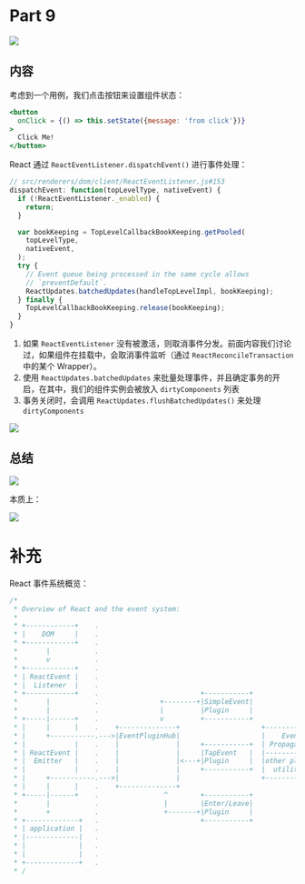 # Part 9

![](https://rawgit.com/Bogdan-Lyashenko/Under-the-hood-ReactJS/master/stack/images/9/part-9.svg)

## 内容

考虑到一个用例，我们点击按钮来设置组件状态：

```jsx
<button
  onClick = {() => this.setState({message: 'from click'})}
>
  Click Me!
</button>
```

React 通过 `ReactEventListener.dispatchEvent()` 进行事件处理：

```js
// src/renderers/dom/client/ReactEventListener.js#153
dispatchEvent: function(topLevelType, nativeEvent) {
  if (!ReactEventListener._enabled) {
    return;
  }

  var bookKeeping = TopLevelCallbackBookKeeping.getPooled(
    topLevelType,
    nativeEvent,
  );
  try {
    // Event queue being processed in the same cycle allows
    // `preventDefault`.
    ReactUpdates.batchedUpdates(handleTopLevelImpl, bookKeeping);
  } finally {
    TopLevelCallbackBookKeeping.release(bookKeeping);
  }
}
```

1. 如果 `ReactEventListener` 没有被激活，则取消事件分发。前面内容我们讨论过，如果组件在挂载中，会取消事件监听（通过 `ReactReconcileTransaction` 中的某个 Wrapper）。
2. 使用 `ReactUpdates.batchedUpdates` 来批量处理事件，并且确定事务的开启，在其中，我们的组件实例会被放入 `dirtyComponents` 列表
3. 事务关闭时，会调用 `ReactUpdates.flushBatchedUpdates()` 来处理 `dirtyComponents`

![](https://rawgit.com/Bogdan-Lyashenko/Under-the-hood-ReactJS/master/stack/images/9/set-state-update-start.svg)


## 总结

![](https://rawgit.com/Bogdan-Lyashenko/Under-the-hood-ReactJS/master/stack/images/9/part-9-B.svg)

本质上：

![](https://rawgit.com/Bogdan-Lyashenko/Under-the-hood-ReactJS/master/stack/images/9/part-9-C.svg)

# 补充

React 事件系统概览：

```js
/*
 * Overview of React and the event system:
 *
 * +------------+    .
 * |    DOM     |    .
 * +------------+    .
 *       |           .
 *       v           .
 * +------------+    .
 * | ReactEvent |    .
 * |  Listener  |    .
 * +------------+    .                         +-----------+
 *       |           .               +--------+|SimpleEvent|
 *       |           .               |         |Plugin     |
 * +-----|------+    .               v         +-----------+
 * |     |      |    .    +--------------+                    +------------+
 * |     +-----------.--->|EventPluginHub|                    |    Event   |
 * |            |    .    |              |     +-----------+  | Propagators|
 * | ReactEvent |    .    |              |     |TapEvent   |  |------------|
 * |  Emitter   |    .    |              |<---+|Plugin     |  |other plugin|
 * |            |    .    |              |     +-----------+  |  utilities |
 * |     +-----------.--->|              |                    +------------+
 * |     |      |    .    +--------------+
 * +-----|------+    .                ^        +-----------+
 *       |           .                |        |Enter/Leave|
 *       +           .                +-------+|Plugin     |
 * +-------------+   .                         +-----------+
 * | application |   .
 * |-------------|   .
 * |             |   .
 * |             |   .
 * +-------------+   .
 * /
```